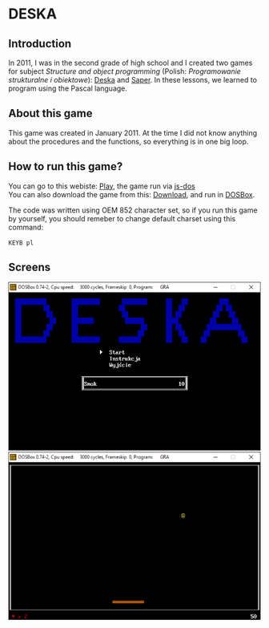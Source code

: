 # DESKA

## Introduction
In 2011, I was in the second grade of high school and I created two games for subject *Structure and object programming* (Polish: *Programowanie strukturalne i obiektowe*): [Deska](https://gitlab.com/adam-zielonka-pro/deska) and [Saper](https://gitlab.com/adam-zielonka-pro/saper). In these lessons, we learned to program using the Pascal language.

## About this game
This game was created in January 2011. At the time I did not know anything about the procedures and the functions, so everything is in one big loop.

## How to run this game?
You can go to this webiste: [Play](https://deska.adamzielonka.pro/), the game run via [js-dos](https://js-dos.com/)  
You can also download the game from this: [Download](https://deska.adamzielonka.pro/DESKA.ZIP), and run in [DOSBox](https://www.dosbox.com/).

The code was written using OEM 852 character set, so if you run this game by yourself, you should remeber to change default charset using this command:

```
KEYB pl
```

## Screens

![Menu](img/deska-menu.png)
![Menu](img/deska-game.png)
